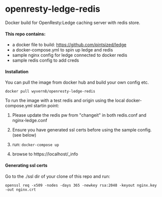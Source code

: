 # openresty-ledge-redis
Docker build for OpenResty:Ledge caching server with redis store.

#### This repo contains:
  - a docker file to build: https://github.com/pintsized/ledge 
  - a docker-compose.yml to spin up ledge and redis
  - sample nginx config for ledge connected to docker redis
  - sample redis config to add creds

#### Installation
You can pull the image from docker hub and build your own config etc.
```
docker pull wyvern8/openresty-ledge-redis
```

To run the image with a test redis and origin using the local docker-compose.yml startin point:

1. Please update the redis pw from "changeit" in both redis.conf and nginx-ledge.conf

2. Ensure you have generated ssl certs before using the sample config. (see below)

3. run: `docker-compose up` 

4. browse to https://localhost/_info


#### Generating ssl certs
Go to the ./ssl dir of your clone of this repo and run:
```
openssl req -x509 -nodes -days 365 -newkey rsa:2048 -keyout nginx.key -out nginx.crt
```


